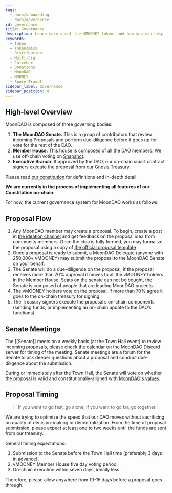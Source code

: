 ```yaml
---
tags:
  - docs/onboarding
  - docs/governance
id: governance
title: Governance
description: Learn more about the $MOONEY token, and how you can help fund the decentralization of space travel.
keywords:
  - Token
  - Tokenomics
  - Distribution
  - Multi-Sig
  - Juicebox
  - Donations
  - MoonDAO
  - MOONEY
  - Space Travel
sidebar_label: Governance
sidebar_position: 4
---
```

## High-level Overview
MoonDAO is composed of three governing bodies:
1. **The MoonDAO Senate.** This is a group of contributors that review incoming Proposals and perform due-diligence before it goes up for vote for the rest of the DAO.
2. **Member House.** This house is composed of all the DAO members. We use off-chain voting on [Snapshot](https://snapshot.org/#/tomoondao.eth).
3. **Executive Branch.** If approved by the DAO, our on-chain smart contract signers execute the proposal from our [Gnosis Treasury](https://gnosis-safe.io/app/eth:0xce4a1E86a5c47CD677338f53DA22A91d85cab2c9/balances).

Please read [our constitution](Constitution.md) for definitions and in-depth detail. 

**We are currently in the process of implementing all features of our Constitution on-chain.**

For now, the current governance system for MoonDAO works as follows:

## Proposal Flow

1. Any MoonDAO member may create a proposal. To begin, create a post in [the ideation channel](https://discord.com/channels/914720248140279868/1027658256706961509) and get feedback on the proposal idea from community members. Once the idea is fully formed, you may formalize the proposal using a copy of [the official proposal template](https://docs.google.com/document/d/1p8rV9RlvFk6nAJzWh-tvroyPvasjjrvgKpyX8ibGX3I/edit?usp=sharing)
2. Once a proposal is ready to submit, a MoonDAO Delegate (anyone with 250,000+ vMOONEY) may submit the proposal to the MoonDAO Senate on your behalf.
3. The Senate will do a due-diligence on the proposal, if the proposal receives more than 70% approval it moves to all the vMOONEY holders in the Member House. Seats on the senate can not be bought, the Senate is composed of people that are leading MoonDAO projects.
4. The vMOONEY holders vote on the proposal, if more than 70% agree it goes to the on-chain treasury for signing.
5. The Treasury signers execute the proposal’s on-chain components (sending funds, or implementing an on-chain update to the DAO’s functions).


## Senate Meetings

The [[Senate]] meets on a weekly basis (at the Town Hall event) to review incoming proposals, please check [the calendar](https://discord.com/channels/914720248140279868/923068372428660736) on the MoonDAO Discord server for timing of the meeting. Senate meetings are a forum for the Senate to ask deeper questions about a proposal and conduct due-diligence about the submission.

During or immediately after the Town Hall, the Senate will vote on whether the proposal is valid and constitutionally-aligned with [MoonDAO's values](https://publish.obsidian.md/moondao/MoonDAO/docs/Values).

## Proposal Timing

> If you want to go fast, go alone; if you want to go far, go together. 

We are trying to optimize the speed that our DAO moves without sacrificing on quality of decision-making or decentralization. From the time of proposal submission, please expect at least one to two weeks until the funds are sent from our treasury.

General timing expectations:

1. Submission to the Senate before the Town Hall time (preferably 3 days in advance).
2. vMOONEY Member House five day voting period.
4. On-chain execution within seven days, ideally less.

Therefore, please allow anywhere from 10-15 days before a proposal goes through.
